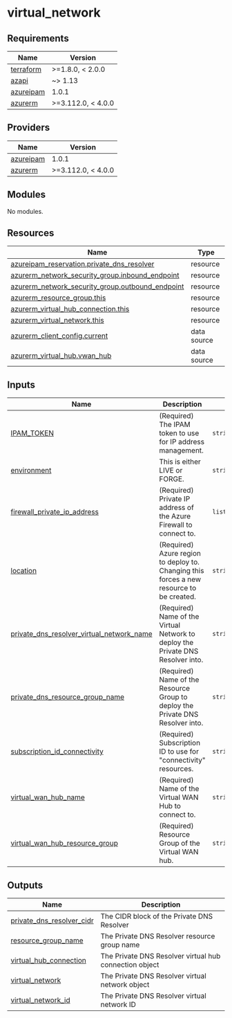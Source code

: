 # virtual_network

<!-- BEGIN_TF_DOCS -->
## Requirements

| Name | Version |
|------|---------|
| <a name="requirement_terraform"></a> [terraform](#requirement\_terraform) | >=1.8.0, < 2.0.0 |
| <a name="requirement_azapi"></a> [azapi](#requirement\_azapi) | ~> 1.13 |
| <a name="requirement_azureipam"></a> [azureipam](#requirement\_azureipam) | 1.0.1 |
| <a name="requirement_azurerm"></a> [azurerm](#requirement\_azurerm) | >=3.112.0, < 4.0.0 |

## Providers

| Name | Version |
|------|---------|
| <a name="provider_azureipam"></a> [azureipam](#provider\_azureipam) | 1.0.1 |
| <a name="provider_azurerm"></a> [azurerm](#provider\_azurerm) | >=3.112.0, < 4.0.0 |

## Modules

No modules.

## Resources

| Name | Type |
|------|------|
| [azureipam_reservation.private_dns_resolver](https://registry.terraform.io/providers/XtratusCloud/azureipam/1.0.1/docs/resources/reservation) | resource |
| [azurerm_network_security_group.inbound_endpoint](https://registry.terraform.io/providers/hashicorp/azurerm/latest/docs/resources/network_security_group) | resource |
| [azurerm_network_security_group.outbound_endpoint](https://registry.terraform.io/providers/hashicorp/azurerm/latest/docs/resources/network_security_group) | resource |
| [azurerm_resource_group.this](https://registry.terraform.io/providers/hashicorp/azurerm/latest/docs/resources/resource_group) | resource |
| [azurerm_virtual_hub_connection.this](https://registry.terraform.io/providers/hashicorp/azurerm/latest/docs/resources/virtual_hub_connection) | resource |
| [azurerm_virtual_network.this](https://registry.terraform.io/providers/hashicorp/azurerm/latest/docs/resources/virtual_network) | resource |
| [azurerm_client_config.current](https://registry.terraform.io/providers/hashicorp/azurerm/latest/docs/data-sources/client_config) | data source |
| [azurerm_virtual_hub.vwan_hub](https://registry.terraform.io/providers/hashicorp/azurerm/latest/docs/data-sources/virtual_hub) | data source |

## Inputs

| Name | Description | Type | Default | Required |
|------|-------------|------|---------|:--------:|
| <a name="input_IPAM_TOKEN"></a> [IPAM\_TOKEN](#input\_IPAM\_TOKEN) | (Required) The IPAM token to use for IP address management. | `string` | n/a | yes |
| <a name="input_environment"></a> [environment](#input\_environment) | This is either LIVE or FORGE. | `string` | n/a | yes |
| <a name="input_firewall_private_ip_address"></a> [firewall\_private\_ip\_address](#input\_firewall\_private\_ip\_address) | (Required) Private IP address of the Azure Firewall to connect to. | `list(string)` | n/a | yes |
| <a name="input_location"></a> [location](#input\_location) | (Required) Azure region to deploy to. Changing this forces a new resource to be created. | `string` | n/a | yes |
| <a name="input_private_dns_resolver_virtual_network_name"></a> [private\_dns\_resolver\_virtual\_network\_name](#input\_private\_dns\_resolver\_virtual\_network\_name) | (Required) Name of the Virtual Network to deploy the Private DNS Resolver into. | `string` | n/a | yes |
| <a name="input_private_dns_resource_group_name"></a> [private\_dns\_resource\_group\_name](#input\_private\_dns\_resource\_group\_name) | (Required) Name of the Resource Group to deploy the Private DNS Resolver into. | `string` | n/a | yes |
| <a name="input_subscription_id_connectivity"></a> [subscription\_id\_connectivity](#input\_subscription\_id\_connectivity) | (Required) Subscription ID to use for "connectivity" resources. | `string` | n/a | yes |
| <a name="input_virtual_wan_hub_name"></a> [virtual\_wan\_hub\_name](#input\_virtual\_wan\_hub\_name) | (Required) Name of the Virtual WAN Hub to connect to. | `string` | n/a | yes |
| <a name="input_virtual_wan_hub_resource_group"></a> [virtual\_wan\_hub\_resource\_group](#input\_virtual\_wan\_hub\_resource\_group) | (Required) Resource Group of the Virtual WAN hub. | `string` | n/a | yes |

## Outputs

| Name | Description |
|------|-------------|
| <a name="output_private_dns_resolver_cidr"></a> [private\_dns\_resolver\_cidr](#output\_private\_dns\_resolver\_cidr) | The CIDR block of the Private DNS Resolver |
| <a name="output_resource_group_name"></a> [resource\_group\_name](#output\_resource\_group\_name) | The Private DNS Resolver resource group name |
| <a name="output_virtual_hub_connection"></a> [virtual\_hub\_connection](#output\_virtual\_hub\_connection) | The Private DNS Resolver virtual hub connection object |
| <a name="output_virtual_network"></a> [virtual\_network](#output\_virtual\_network) | The Private DNS Resolver virtual network object |
| <a name="output_virtual_network_id"></a> [virtual\_network\_id](#output\_virtual\_network\_id) | The Private DNS Resolver virtual network ID |
<!-- END_TF_DOCS -->
